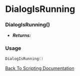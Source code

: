 # DialogIsRunning

### DialogIsRunning()
- ***Returns:*** 

### Usage

```Lua
DialogIsRunning()
```


[Back To Scripting Documentation](../README.md)

